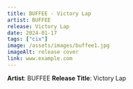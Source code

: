 ```yaml
---
title: BUFFEE - Victory Lap
artist: BUFFEE
release: Victory Lap
date: 2024-01-17
tags: ["cix"]
image: /assets/images/buffee1.jpg
imageAlt: release cover
link: www.example.com
---
```


**Artist**: BUFFEE
**Release Title**: Victory Lap